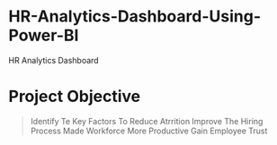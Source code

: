 # HR-Analytics-Dashboard-Using-Power-BI

HR Analytics Dashboard 
# Project Objective
> Identify Te Key Factors To Reduce Atrrition
> Improve The Hiring Process
> Made Workforce More Productive
> Gain Employee Trust 
